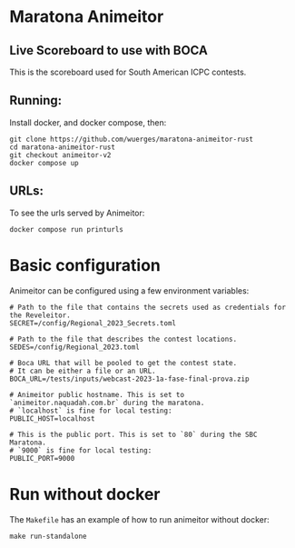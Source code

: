# Maratona Animeitor

## Live Scoreboard to use with BOCA

This is the scoreboard used for South American ICPC contests.

## Running:

Install docker, and docker compose, then:

```
git clone https://github.com/wuerges/maratona-animeitor-rust
cd maratona-animeitor-rust
git checkout animeitor-v2
docker compose up
```

## URLs:

To see the urls served by Animeitor:

```
docker compose run printurls
```

# Basic configuration

Animeitor can be configured using a few environment variables:

```
# Path to the file that contains the secrets used as credentials for the Reveleitor.
SECRET=/config/Regional_2023_Secrets.toml

# Path to the file that describes the contest locations.
SEDES=/config/Regional_2023.toml

# Boca URL that will be pooled to get the contest state.
# It can be either a file or an URL.
BOCA_URL=/tests/inputs/webcast-2023-1a-fase-final-prova.zip

# Animeitor public hostname. This is set to `animeitor.naquadah.com.br` during the maratona.
# `localhost` is fine for local testing:
PUBLIC_HOST=localhost

# This is the public port. This is set to `80` during the SBC Maratona.
# `9000` is fine for local testing:
PUBLIC_PORT=9000

```

# Run without docker

The `Makefile` has an example of how to run animeitor without docker:

```
make run-standalone
```
